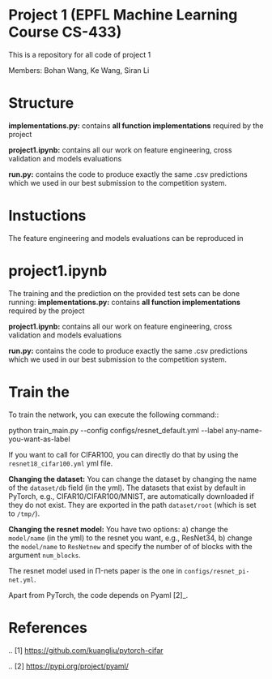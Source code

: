 # Project 1 (EPFL Machine Learning Course CS-433)
This is a repository for all code of project 1

Members:
Bohan Wang, Ke Wang, Siran Li

Structure
=================
**implementations.py:** contains **all function implementations** required by the project

**project1.ipynb:** contains all our work on feature engineering, cross validation and models evaluations

**run.py:** contains the code to produce exactly the same .csv predictions which we used in our best submission to the competition system.

Instuctions
=================
The feature engineering and models evaluations can be reproduced in 

<h1>project1.ipynb</h1>



The training and the prediction on the provided test sets can be done running:
**implementations.py:** contains **all function implementations** required by the project

**project1.ipynb:** contains all our work on feature engineering, cross validation and models evaluations

**run.py:** contains the code to produce exactly the same .csv predictions which we used in our best submission to the competition system.


Train the 
=================

To train the network, you can execute the following command::

   python train_main.py --config configs/resnet_default.yml --label any-name-you-want-as-label

If you want to call for CIFAR100, you can directly do that by using the ``resnet18_cifar100.yml`` yml file. 

**Changing the dataset:** You can change the dataset by changing the name of the ``dataset/db`` field (in the yml). The datasets that exist by default in PyTorch, e.g., CIFAR10/CIFAR100/MNIST, are automatically downloaded if they do not exist. They are exported in the path ``dataset/root`` (which is set to ``/tmp/``).

**Changing the resnet model:** You have two options: a) change the ``model/name`` (in the yml) to the resnet you want, e.g., ResNet34, b) change the ``model/name`` to ``ResNetnew`` and specify the number of of blocks with the argument ``num_blocks``.


The resnet model used in Π-nets paper is the one in ``configs/resnet_pi-net.yml``. 

Apart from PyTorch, the code depends on Pyaml [2]_.


References
==========

.. [1] https://github.com/kuangliu/pytorch-cifar

.. [2] https://pypi.org/project/pyaml/

